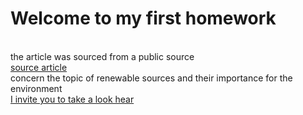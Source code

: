 # Welcome to my first homework
<br>the article was sourced from a public source
<br><a rel="noreferrer noopener" target="_blank" href="[https://parvinaodinaeva.github.io/homepage_2/](https://www.money.pl/gospodarka/energia-ze-slonca-przez-cala-dobe-naukowcy-przesuneli-granice-wydajnosci-6827498727762464a.html)" title="Źródło">source article</a>
<br>concern the topic of renewable sources and their importance for the environment
<br><a rel="noreferrer noopener" target="_blank" href="https://parvinaodinaeva.github.io/homepage_2/" title="Źródło">I invite you to take a look hear</a>
